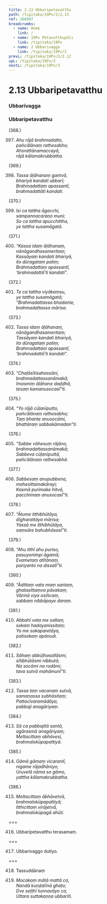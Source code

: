 ```yaml
---
title: 2.13 Ubbaripetavatthu
path: /tipitaka/19Pv/2/2.13
ref: 266997
breadcrumbs:
  - name: Home
    link: /
  - name: 19Pv Petavatthupāḷi
    link: /tipitaka/19Pv
  - name: 2 Ubbarivagga
    link: /tipitaka/19Pv/2
prevL: /tipitaka/19Pv/2/2.12
upL: /tipitaka/19Pv/2
nextL: /tipitaka/19Pv/3
---
```


# 2.13 Ubbaripetavatthu

### Ubbarivagga

### Ubbaripetavatthu

(368.)

397. _Ahu rājā brahmadatto,_  
_pañcālānaṃ rathesabho;_  
_Ahorattānamaccayā,_  
_rājā kālamakrubbatha._  


(369.)

398. _Tassa āḷāhanaṃ gantvā,_  
_bhariyā kandati ubbarī;_  
_Brahmadattaṃ apassantī,_  
_brahmadattāti kandati._  


(370.)

399. _Isi ca tattha āgacchi,_  
_sampannacaraṇo muni;_  
_So ca tattha apucchittha,_  
_ye tattha susamāgatā._  


(371.)

400. _“Kassa idaṃ āḷāhanaṃ,_  
_nānāgandhasameritaṃ;_  
_Kassāyaṃ kandati bhariyā,_  
_ito dūragataṃ patiṃ;_  
_Brahmadattaṃ apassantī,_  
_‘brahmadattā’ti kandati”._  


(372.)

401. _Te ca tattha viyākaṃsu,_  
_ye tattha susamāgatā;_  
_“Brahmadattassa bhadante,_  
_brahmadattassa mārisa._  


(373.)

402. _Tassa idaṃ āḷāhanaṃ,_  
_nānāgandhasameritaṃ;_  
_Tassāyaṃ kandati bhariyā,_  
_ito dūragataṃ patiṃ;_  
_Brahmadattaṃ apassantī,_  
_‘brahmadattā’ti kandati”._  


(374.)

403. _“Chaḷāsītisahassāni,_  
_brahmadattassanāmakā;_  
_Imasmiṃ āḷāhane daḍḍhā,_  
_tesaṃ kamanusocasī”ti._  


(375.)

404. _“Yo rājā cūḷanīputto,_  
_pañcālānaṃ rathesabho;_  
_Taṃ bhante anusocāmi,_  
_bhattāraṃ sabbakāmadan”ti._  


(376.)

405. _“Sabbe vāhesuṃ rājāno,_  
_brahmadattassanāmakā;_  
_Sabbeva cūḷanīputtā,_  
_pañcālānaṃ rathesabhā._  


(377.)

406. _Sabbesaṃ anupubbena,_  
_mahesittamakārayi;_  
_Kasmā purimake hitvā,_  
_pacchimaṃ anusocasī”ti._  


(378.)

407. _“Ātume itthibhūtāya,_  
_dīgharattāya mārisa;_  
_Yassā me itthibhūtāya,_  
_saṃsāre bahubhāsasī”ti._  


(379.)

408. _“Ahu itthī ahu puriso,_  
_pasuyonimpi āgamā;_  
_Evametaṃ atītānaṃ,_  
_pariyanto na dissatī”ti._  


(380.)

409. _“Ādittaṃ vata maṃ santaṃ,_  
_ghatasittaṃva pāvakaṃ;_  
_Vārinā viya osiñcaṃ,_  
_sabbaṃ nibbāpaye daraṃ._  


(381.)

410. _Abbahī vata me sallaṃ,_  
_sokaṃ hadayanissitaṃ;_  
_Yo me sokaparetāya,_  
_patisokaṃ apānudi._  


(382.)

411. _Sāhaṃ abbūḷhasallāsmi,_  
_sītibhūtāsmi nibbutā;_  
_Na socāmi na rodāmi,_  
_tava sutvā mahāmunī”ti._  


(383.)

412. _Tassa taṃ vacanaṃ sutvā,_  
_samaṇassa subhāsitaṃ;_  
_Pattacīvaramādāya,_  
_pabbaji anagāriyaṃ._  


(384.)

413. _Sā ca pabbajitā santā,_  
_agārasmā anagāriyaṃ;_  
_Mettacittaṃ abhāvesi,_  
_brahmalokūpapattiyā._  


(385.)

414. _Gāmā gāmaṃ vicarantī,_  
_nigame rājadhāniyo;_  
_Uruvelā nāma so gāmo,_  
_yattha kālamakrubbatha._  


(386.)

415. _Mettacittaṃ ābhāvetvā,_  
_brahmalokūpapattiyā;_  
_Itthicittaṃ virājetvā,_  
_brahmalokūpagā ahūti._  


===

416. Ubbaripetavatthu terasamaṃ.



===

417. Ubbarivaggo dutiyo.



===

418. Tassuddānaṃ



419. _Mocakaṃ mātā mattā ca,_  
_Nandā kuṇḍalīnā ghaṭo;_  
_Dve seṭṭhī tunnavāyo ca,_  
_Uttara suttakaṇṇa ubbarīti._  



